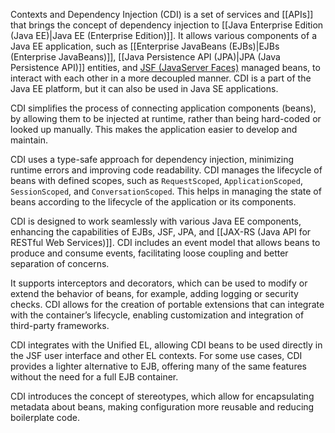Contexts and Dependency Injection (CDI) is a set of services and [[APIs]] that brings the concept of dependency injection to [[Java Enterprise Edition (Java EE)|Java EE (Enterprise Edition)]]. It allows various components of a Java EE application, such as [[Enterprise JavaBeans (EJBs)|EJBs (Enterprise JavaBeans)]], [[Java Persistence API (JPA)|JPA (Java Persistence API)]] entities, and [JSF (JavaServer Faces)](../misc/jsf.md) managed beans, to interact with each other in a more decoupled manner. CDI is a part of the Java EE platform, but it can also be used in Java SE applications.

CDI simplifies the process of connecting application components (beans), by allowing them to be injected at runtime, rather than being hard-coded or looked up manually. This makes the application easier to develop and maintain.

CDI uses a type-safe approach for dependency injection, minimizing runtime errors and improving code readability. CDI manages the lifecycle of beans with defined scopes, such as `RequestScoped`, `ApplicationScoped`, `SessionScoped`, and `ConversationScoped`. This helps in managing the state of beans according to the lifecycle of the application or its components.

CDI is designed to work seamlessly with various Java EE components, enhancing the capabilities of EJBs, JSF, JPA, and [[JAX-RS (Java API for RESTful Web Services)]]. CDI includes an event model that allows beans to produce and consume events, facilitating loose coupling and better separation of concerns.

It supports interceptors and decorators, which can be used to modify or extend the behavior of beans, for example, adding logging or security checks. CDI allows for the creation of portable extensions that can integrate with the container’s lifecycle, enabling customization and integration of third-party frameworks.

CDI integrates with the Unified EL, allowing CDI beans to be used directly in the JSF user interface and other EL contexts. For some use cases, CDI provides a lighter alternative to EJB, offering many of the same features without the need for a full EJB container.

CDI introduces the concept of stereotypes, which allow for encapsulating metadata about beans, making configuration more reusable and reducing boilerplate code.
